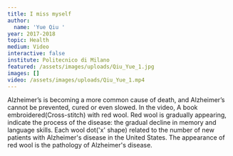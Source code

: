 ```yaml
---
title: I miss myself
author:
  name: 'Yue Qiu '
year: 2017-2018
topic: Health
medium: Video
interactive: false
institute: Politecnico di Milano
featured: /assets/images/uploads/Qiu_Yue_1.jpg
images: []
video: /assets/images/uploads/Qiu_Yue_1.mp4
---
```

Alzheimer’s is becoming a more common cause of death, and Alzheimer’s cannot be prevented, cured or even slowed.
In the video, A book embroidered(Cross-stitch) with red wool. Red wool is gradually appearing, indicate the process of the disease: the gradual decline in memory and language skills.
Each wool dot('x' shape) related to the number of new patients with Alzheimer's disease in the United States. The appearance of red wool is the pathology of Alzheimer's disease.
